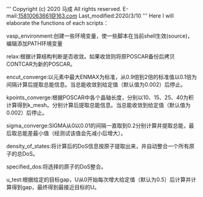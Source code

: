 '''
Copyright (c) 2020 马成 All rights reserved.
E-mail:15810063661@163.com
Last_modified:2020/3/10
'''
Here I will elaborate the functions of each scripts：

vasp_environment:创建一些环境变量，使一些脚本在当前shell生效(source)，编辑添加PATH环境变量

relax:根据计算结构判断是否收敛。如果收敛则将原POSCAR备份后拷贝CONTCAR为新的POSCAR。

encut_converge:以元素中最大ENMAX为标准，从0.9倍到2倍的标准值以0.1倍为间隔计算后提取总能信息。当总能收敛到给定值（默认值为0.002）后停止。

kpoints_converge:根据POSCAR中各个晶轴长度，分别以10、15、25、40为积计算得到k_mesh。分别计算后提取总能信息。当总能收敛到给定值（默认值为0.002）后停止。

sigma_converge:SIGMA从0以0.01的间隔一直取到0.2分别计算并提取总能，最后取总能差最小值（经测试该值会先减小后增大）。

density_of_states:将计算后的DoS信息按原子提取出来，并自动整合一个所有原子的总DoS。

specified_dos:将选择的原子的DoS整合。

u_test:根据给定的目标gap，U从0开始每次增大给定值（默认为0.5）后计算并计算得到gap，最终得到最接近目标的U。
